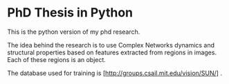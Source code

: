 # PhD Thesis in Python

This is the python version of my phd research. 

The idea behind the research is to use Complex Networks dynamics and
structural properties based on features extracted from regions in images. Each
of these regions is an object.

The database used for training is [http://groups.csail.mit.edu/vision/SUN/] .

